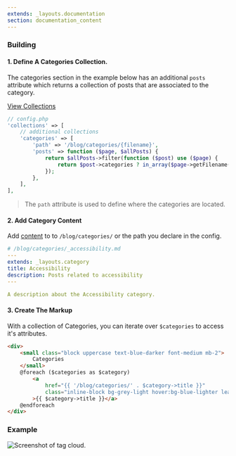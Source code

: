 ```yaml
---
extends: _layouts.documentation
section: documentation_content
---
```

### Building

#### 1. Define A Categories Collection. 

The categories section in the example below has an additional `posts` attribute which returns a collection of posts that are associated to the category.

[View Collections](/docs/collections)

```php
// config.php
'collections' => [
    // additional collections
    'categories' => [
        'path' => '/blog/categories/{filename}',
        'posts' => function ($page, $allPosts) {
            return $allPosts->filter(function ($post) use ($page) {
                return $post->categories ? in_array($page->getFilename(), $post->categories, true) : false;
            });
        },
    ],
],
```

> The `path` attribute is used to define where the categories are located.

#### 2. Add Category Content

Add [content](/docs/content) to to `/blog/categories/` or the path you declare in the config. 

```yaml
# /blog/categories/_accessibility.md
---
extends: _layouts.category
title: Accessibility
description: Posts related to accessibility
---

A description about the Accessibility category.
```

#### 3. Create The Markup

With a collection of Categories, you can iterate over `$categories` to access it's attributes.  

```html
<div>
    <small class="block uppercase text-blue-darker font-medium mb-2">
        Categories
    </small>
    @foreach ($categories as $category)
        <a
            href="{{ '/blog/categories/' . $category->title }}"
            class="inline-block bg-grey-light hover:bg-blue-lighter leading-loose tracking-wide text-grey-darkest uppercase text-xs font-semibold rounded mr-2 mb-2 px-3"
        >{{ $category->title }}</a>
    @endforeach
</div>
```
### Example
<img src="/assets/img/examples-tag-cloud.png" alt="Screenshot of tag cloud." class="border shadow rounded">
